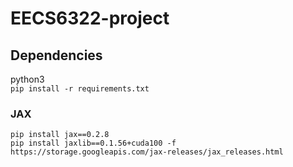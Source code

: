 # EECS6322-project

## Dependencies
python3 </br>
`pip install -r requirements.txt`

### JAX
`pip install jax==0.2.8` </br>
`pip install jaxlib==0.1.56+cuda100 -f https://storage.googleapis.com/jax-releases/jax_releases.html`
